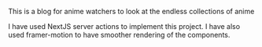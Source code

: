 This is a blog for anime watchers to look at the endless collections of anime

I have used NextJS server actions to implement this project.
I have also used framer-motion to have smoother rendering of the components.

